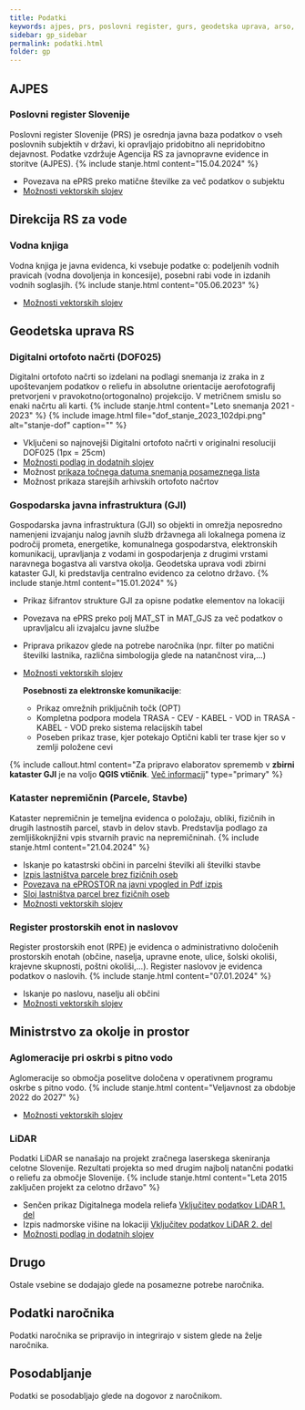 ```yaml
---
title: Podatki
keywords: ajpes, prs, poslovni register, gurs, geodetska uprava, arso, drsv, dof, gji, rpe, zk, ks, kn, hišne številke, naslovi, kataster nepremičnin, kataster stavb, zemljiški kataster, infrastruktura, prostorski podatki, lidar
sidebar: gp_sidebar
permalink: podatki.html
folder: gp
---
```


## AJPES

### Poslovni register Slovenije
Poslovni register Slovenije (PRS) je osrednja javna baza podatkov o vseh poslovnih subjektih v državi, ki opravljajo pridobitno 
ali nepridobitno dejavnost. Podatke vzdržuje Agencija RS za javnopravne evidence in storitve (AJPES).
{% include stanje.html content="15.04.2024" %}

- Povezava na ePRS preko matične številke za več podatkov o subjektu
- [Možnosti vektorskih slojev](sklopi.html#možnosti-vektorskih-slojev)

## Direkcija RS za vode

### Vodna knjiga
Vodna knjiga je javna evidenca, ki vsebuje podatke o: podeljenih vodnih pravicah (vodna dovoljenja in koncesije), posebni 
rabi vode in izdanih vodnih soglasjih.
{% include stanje.html content="05.06.2023" %}

- [Možnosti vektorskih slojev](sklopi.html#možnosti-vektorskih-slojev)

## Geodetska uprava RS

### Digitalni ortofoto načrti (DOF025)
Digitalni ortofoto načrti so izdelani na podlagi snemanja iz zraka in z upoštevanjem podatkov o reliefu in absolutne orientacije aerofotografij pretvorjeni v pravokotno(ortogonalno) projekcijo. 
V metričnem smislu so enaki načrtu ali karti. 
{% include stanje.html content="Leto snemanja 2021 - 2023" %}
{% include image.html file="dof_stanje_2023_102dpi.png" alt="stanje-dof" caption="" %}

- Vključeni so najnovejši Digitalni ortofoto načrti v originalni resoluciji DOF025 (1px = 25cm)
- [Možnosti podlag in dodatnih slojev](sklopi.html#možnosti-podlag-in-dodatnih-slojev)
- Možnost [prikaza točnega datuma snemanja posameznega lista](https://site.geo-portal.si/2020-02-27-nasvet-datum-snemanja-dof.html)
- Možnost prikaza starejših arhivskih ortofoto načrtov

### Gospodarska javna infrastruktura (GJI)
Gospodarska javna infrastruktura (GJI) so objekti in omrežja neposredno namenjeni izvajanju nalog javnih služb državnega 
ali lokalnega pomena iz področij prometa, energetike, komunalnega gospodarstva, elektronskih komunikacij, upravljanja z 
vodami in gospodarjenja z drugimi vrstami naravnega bogastva ali varstva okolja.
Geodetska uprava vodi zbirni kataster GJI, ki predstavlja centralno evidenco za celotno državo.
{% include stanje.html content="15.01.2024" %}

- Prikaz šifrantov strukture GJI za opisne podatke elementov na lokaciji
- Povezava na ePRS preko polj MAT_ST in MAT_GJS za več podatkov o upravljalcu ali izvajalcu javne službe
- Priprava prikazov glede na potrebe naročnika (npr. filter po matični številki lastnika, različna
  simbologija glede na natančnost vira,...)
- [Možnosti vektorskih slojev](sklopi.html#možnosti-vektorskih-slojev)

  **Posebnosti za elektronske komunikacije**:
  - Prikaz omrežnih priključnih točk (OPT)
  - Kompletna podpora modela TRASA - CEV - KABEL - VOD in TRASA - KABEL - VOD preko sistema relacijskih tabel<br/>
  - Poseben prikaz trase, kjer potekajo Optični kabli ter trase kjer so v zemlji položene cevi

{% include callout.html content="Za pripravo elaboratov sprememb v **zbirni kataster GJI** je na voljo **QGIS vtičnik**. [Več informacij](https://level2.si/resitve/qgis-vticnik-gji-elaborat/)" type="primary" %}

### Kataster nepremičnin (Parcele, Stavbe)
Kataster nepremičnin je temeljna evidenca o položaju, obliki, fizičnih in drugih lastnostih parcel, stavb in delov stavb. 
Predstavlja podlago za zemljiškoknjižni vpis stvarnih pravic na nepremičninah.
{% include stanje.html content="21.04.2024" %}

- Iskanje po katastrski občini in parcelni številki ali številki stavbe
- [Izpis lastništva parcele brez fizičnih oseb](https://site.geo-portal.si/2024-05-15-prenova-parcele.html#1-izpis-podatkov)
- [Povezava na ePROSTOR na javni vpogled in Pdf izpis](https://site.geo-portal.si/2024-05-15-prenova-parcele.html#1-izpis-podatkov)
- [Sloj lastništva parcel brez fizičnih oseb](https://site.geo-portal.si/2024-05-15-prenova-parcele.html#2-sloj-lastni%C5%A1tva-parcel)
- [Možnosti vektorskih slojev](sklopi.html#možnosti-vektorskih-slojev)

### Register prostorskih enot in naslovov
Register prostorskih enot (RPE) je evidenca o administrativno določenih prostorskih enotah (občine, naselja, upravne enote, ulice, šolski okoliši, krajevne skupnosti, poštni okoliši,...).
Register naslovov je evidenca podatkov o naslovih.
{% include stanje.html content="07.01.2024" %}

- Iskanje po naslovu, naselju ali občini
- [Možnosti vektorskih slojev](sklopi.html#možnosti-vektorskih-slojev)

## Ministrstvo za okolje in prostor

### Aglomeracije pri oskrbi s pitno vodo
Aglomeracije so območja poselitve določena v operativnem programu oskrbe s pitno vodo.
{% include stanje.html content="Veljavnost za obdobje 2022 do 2027" %}

- [Možnosti vektorskih slojev](sklopi.html#možnosti-vektorskih-slojev)

### LiDAR
Podatki LiDAR se nanašajo na projekt zračnega laserskega skeniranja celotne Slovenije. Rezultati projekta so med drugim najbolj natančni podatki o reliefu za
območje Slovenije.
{% include stanje.html content="Leta 2015 zaključen projekt za celotno državo" %}

- Senčen prikaz Digitalnega modela reliefa [Vključitev podatkov LiDAR 1. del](https://site.geo-portal.si/2020-03-02-vkljucitev-lidar-1.html)
- Izpis nadmorske višine na lokaciji [Vključitev podatkov LiDAR 2. del](https://site.geo-portal.si/2021-01-04-vkljucitev-lidar-2.html)
- [Možnosti podlag in dodatnih slojev](sklopi.html#možnosti-podlag-in-dodatnih-slojev)

## Drugo
Ostale vsebine se dodajajo glede na posamezne potrebe naročnika.

## Podatki naročnika
Podatki naročnika se pripravijo in integrirajo v sistem glede na želje naročnika.

## Posodabljanje
Podatki se posodabljajo glede na dogovor z naročnikom.
